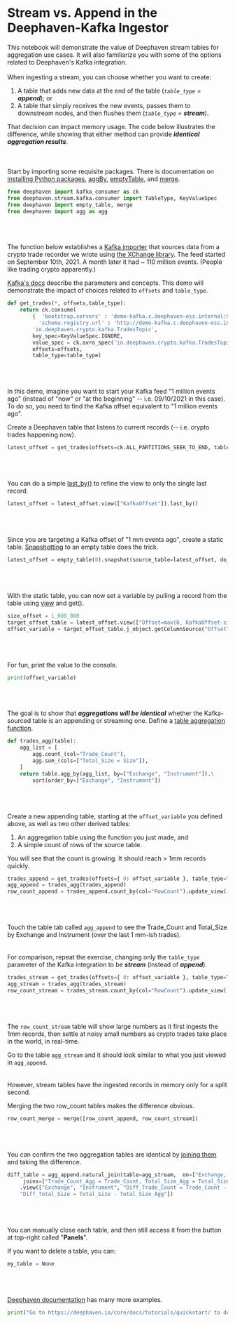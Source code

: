 # **Stream vs. Append in the Deephaven-Kafka Ingestor**

This notebook will demonstrate the value of Deephaven stream tables for aggregation use cases.
It will also familiarize you with some of the options related to Deephaven's Kafka integration.
\
\
When ingesting a stream, you can choose whether you want to create:

1. A table that adds new data at the end of the table (_`table_type` = **append**_); or
2. A table that simply receives the new events, passes them to downstream nodes, and then flushes them (_`table_type` = **stream**_).

That decision can impact memory usage. The code below illustrates the difference, while showing that either method can provide _**identical aggregation results**_.\
\
\
\
Start by importing some requisite packages. There is documentation on [installing Python packages](https://deephaven.io/core/docs/how-to-guides/install-python-packages/),
[aggBy](https://deephaven.io/core/docs/reference/table-operations/group-and-aggregate/aggBy/), [emptyTable](https://deephaven.io/core/docs/how-to-guides/empty-table/#related-documentation), and [merge](https://deephaven.io/core/docs/how-to-guides/merge-tables/#merge-tables).

```python
from deephaven import kafka_consumer as ck
from deephaven.stream.kafka.consumer import TableType, KeyValueSpec
from deephaven import empty_table, merge
from deephaven import agg as agg


```

\
\
\
The function below establishes a [Kafka importer](https://deephaven.io/core/docs/how-to-guides/kafka-stream/) that sources data from a crypto trade recorder we wrote using [the XChange library](https://github.com/knowm/XChange).
The feed started on September 10th, 2021. A month later it had ~ 110 million events. (People like trading crypto apparently.)

[Kafka's docs](https://kafka-python.readthedocs.io/en/master/apidoc/KafkaConsumer.html) describe the parameters and concepts.
This demo will demonstrate the impact of choices related to `offsets` and `table_type`.

```python
def get_trades(*, offsets,table_type):
    return ck.consume(
        {  'bootstrap.servers' : 'demo-kafka.c.deephaven-oss.internal:9092',
          'schema.registry.url' : 'http://demo-kafka.c.deephaven-oss.internal:8081' },
        'io.deephaven.crypto.kafka.TradesTopic',
        key_spec=KeyValueSpec.IGNORE,
        value_spec = ck.avro_spec('io.deephaven.crypto.kafka.TradesTopic-io.deephaven.crypto.Trade'),
        offsets=offsets,
        table_type=table_type)
```

\
\
\
In this demo, imagine you want to start your Kafka feed "1 million events ago" (instead of "now" or "at the beginning" -- i.e. 09/10/2021 in this case). To do so, you need to find the Kafka offset equivalent to "1 million events ago".

Create a Deephaven table that listens to current records (-- i.e. crypto trades happening now).

```python
latest_offset = get_trades(offsets=ck.ALL_PARTITIONS_SEEK_TO_END, table_type=TableType.Stream)
```

\
\
\
You can do a simple [last_by()](https://deephaven.io/core/docs/reference/table-operations/group-and-aggregate/lastBy/) to refine the view to only the single last record.

```python
latest_offset = latest_offset.view(["KafkaOffset"]).last_by()
```

\
\
\
Since you are targeting a Kafka offset of "1 mm events ago", create a static table.
[Snapshotting](https://deephaven.io/core/docs/how-to-guides/reduce-update-frequency/#create-a-static-snapshot) to an empty table does the trick.

```python
latest_offset = empty_table(0).snapshot(source_table=latest_offset, do_init=True)
```

\
\
\
With the static table, you can now set a variable by pulling a record from the table using [view](https://deephaven.io/core/docs/how-to-guides/use-select-view-update/) and get().

```python
size_offset = 1_000_000
target_offset_table = latest_offset.view(["Offset=max(0, KafkaOffset-size_offset)"])
offset_variable = target_offset_table.j_object.getColumnSource("Offset").get(0)
```

\
\
\
For fun, print the value to the console.

```python
print(offset_variable)
```

\
\
\
The goal is to show that **_aggregations will be identical_** whether the Kafka-sourced table is an appending or streaming one.
Define a [table aggregation function](https://deephaven.io/core/docs/reference/table-operations/group-and-aggregate/aggBy/).

```python
def trades_agg(table):
    agg_list = [
        agg.count_(col="Trade_Count"),
        agg.sum_(cols=["Total_Size = Size"]),
    ]
    return table.agg_by(agg_list, by=["Exchange", "Instrument"]).\
        sort(order_by=["Exchange", "Instrument"])
```

\
\
\
Create a new appending table, starting at the `offset_variable` you defined above, as well as two other derived tables:

1. An aggregation table using the function you just made, and
2. A simple count of rows of the source table.

You will see that the count is growing. It should reach > 1mm records quickly.

```python
trades_append = get_trades(offsets={ 0: offset_variable }, table_type=TableType.Append)
agg_append = trades_agg(trades_append)
row_count_append = trades_append.count_by(col="RowCount").update_view(["Table_Type = `append`"])
```

\
\
\
Touch the table tab called `agg_append` to see the Trade\_Count and Total\_Size by Exchange and Instrument (over the last 1 mm-ish trades).
\
\
\
For comparison, repeat the exercise, changing only the `table_type` parameter of the Kafka integration to be _**stream**_ (instead of _**append**_).


```python
trades_stream = get_trades(offsets={ 0: offset_variable }, table_type=TableType.Stream)
agg_stream = trades_agg(trades_stream)
row_count_stream = trades_stream.count_by(col="RowCount").update_view(["Table_Type = `stream`"])
```

\
\
\
The `row_count_stream` table will show large numbers as it first ingests the 1mm records,
then settle at noisy small numbers as crypto trades take place in the world, in real-time.

Go to the table `agg_stream` and it should look similar to what you just viewed in `agg_append`.
\
\
\
However, stream tables have the ingested records in memory only for a split second.

Merging the two row_count tables makes the difference obvious.

```python
row_count_merge = merge([row_count_append, row_count_stream])
```

\
\
\
You can confirm the two aggregation tables are identical by [joining them](https://deephaven.io/core/docs/reference/table-operations/join/natural-join/) and taking the difference.

```python
diff_table = agg_append.natural_join(table=agg_stream,  on=["Exchange, Instrument"],\
     joins=["Trade_Count_Agg = Trade_Count, Total_Size_Agg = Total_Size"])\
    .view(["Exchange", "Instrument", "Diff_Trade_Count = Trade_Count - Trade_Count_Agg",
    "Diff_Total_Size = Total_Size - Total_Size_Agg"])
```

\
\
\
You can manually close each table, and then still access it from the button at top-right called "**Panels**".

If you want to delete a table, you can:

```python
my_table = None
```

\
\
\
[Deephaven documentation](https://deephaven.io/core/docs/) has many more examples.

```python
print("Go to https://deephaven.io/core/docs/tutorials/quickstart/ to download pre-built Docker images.")
```